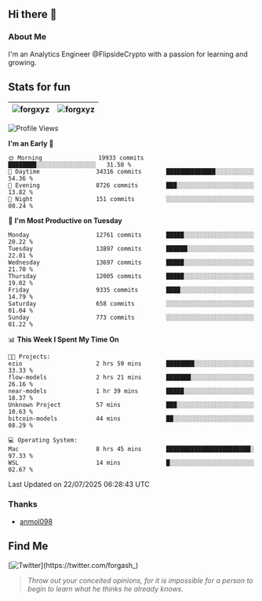 ## Hi there 👋

### About Me

I'm an Analytics Engineer @FlipsideCrypto with a passion for learning and growing.
  
## Stats for fun

| <img align="center" src="https://github-readme-streak-stats.herokuapp.com/?user=forgxyz&theme=tokyonight" alt="forgxyz" /> | <img align="center" src="https://github-readme-stats.vercel.app/api?username=forgxyz&theme=tokyonight&show_icons=true" alt="forgxyz" /> |
| ------------- |------------- |


<!--START_SECTION:waka-->
![Profile Views](http://img.shields.io/badge/Profile%20Views-0-blue)

**I'm an Early 🐤** 

```text
🌞 Morning                19933 commits       ████████░░░░░░░░░░░░░░░░░   31.58 % 
🌆 Daytime                34316 commits       ██████████████░░░░░░░░░░░   54.36 % 
🌃 Evening                8726 commits        ███░░░░░░░░░░░░░░░░░░░░░░   13.82 % 
🌙 Night                  151 commits         ░░░░░░░░░░░░░░░░░░░░░░░░░   00.24 % 
```
📅 **I'm Most Productive on Tuesday** 

```text
Monday                   12761 commits       █████░░░░░░░░░░░░░░░░░░░░   20.22 % 
Tuesday                  13897 commits       ██████░░░░░░░░░░░░░░░░░░░   22.01 % 
Wednesday                13697 commits       █████░░░░░░░░░░░░░░░░░░░░   21.70 % 
Thursday                 12005 commits       █████░░░░░░░░░░░░░░░░░░░░   19.02 % 
Friday                   9335 commits        ████░░░░░░░░░░░░░░░░░░░░░   14.79 % 
Saturday                 658 commits         ░░░░░░░░░░░░░░░░░░░░░░░░░   01.04 % 
Sunday                   773 commits         ░░░░░░░░░░░░░░░░░░░░░░░░░   01.22 % 
```


📊 **This Week I Spent My Time On** 

```text
🐱‍💻 Projects: 
ezio                     2 hrs 59 mins       ████████░░░░░░░░░░░░░░░░░   33.33 % 
flow-models              2 hrs 21 mins       ███████░░░░░░░░░░░░░░░░░░   26.16 % 
near-models              1 hr 39 mins        █████░░░░░░░░░░░░░░░░░░░░   18.37 % 
Unknown Project          57 mins             ███░░░░░░░░░░░░░░░░░░░░░░   10.63 % 
bitcoin-models           44 mins             ██░░░░░░░░░░░░░░░░░░░░░░░   08.29 % 

💻 Operating System: 
Mac                      8 hrs 45 mins       ████████████████████████░   97.33 % 
WSL                      14 mins             █░░░░░░░░░░░░░░░░░░░░░░░░   02.67 % 
```


 Last Updated on 22/07/2025 06:28:43 UTC
<!--END_SECTION:waka-->

### Thanks
 - [anmol098](https://github.com/anmol098/waka-readme-stats/)
  
## Find Me
[![Twitter](https://img.shields.io/twitter/url/https/twitter.com/forgash_.svg?style=social&label=Follow%20%40forgash_)](https://twitter.com/forgash_)


> *Throw out your conceited opinions, for it is impossible for a person to begin to learn what he thinks he already knows.* 
